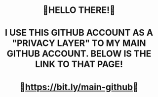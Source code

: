 <h1 align="center">🔴HELLO THERE!🔴</h1>
<h1 align="center">I USE THIS GITHUB ACCOUNT AS A "PRIVACY LAYER" TO MY MAIN GITHUB ACCOUNT. BELOW IS THE LINK TO THAT PAGE!</h2>
<h1 align="center">🔴<a href="https://bit.ly/main-github">https://bit.ly/main-github</a>🔴</h3>
